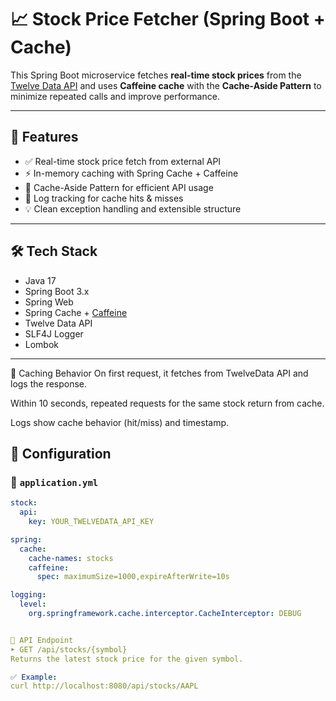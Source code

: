 # 📈 Stock Price Fetcher (Spring Boot + Cache)

This Spring Boot microservice fetches **real-time stock prices** from the [Twelve Data API](https://twelvedata.com/) and uses **Caffeine cache** with the **Cache-Aside Pattern** to minimize repeated calls and improve performance.

---

## 🚀 Features

- ✅ Real-time stock price fetch from external API
- ⚡ In-memory caching with Spring Cache + Caffeine
- 🧠 Cache-Aside Pattern for efficient API usage
- 🧪 Log tracking for cache hits & misses
- 💡 Clean exception handling and extensible structure

---

## 🛠️ Tech Stack

- Java 17
- Spring Boot 3.x
- Spring Web
- Spring Cache + [Caffeine](https://github.com/ben-manes/caffeine)
- Twelve Data API
- SLF4J Logger
- Lombok

---
🧠 Caching Behavior
On first request, it fetches from TwelveData API and logs the response.

Within 10 seconds, repeated requests for the same stock return from cache.

Logs show cache behavior (hit/miss) and timestamp.


## 🔧 Configuration

### 📄 `application.yml`

```yaml
stock:
  api:
    key: YOUR_TWELVEDATA_API_KEY

spring:
  cache:
    cache-names: stocks
    caffeine:
      spec: maximumSize=1000,expireAfterWrite=10s

logging:
  level:
    org.springframework.cache.interceptor.CacheInterceptor: DEBUG


🔗 API Endpoint
➤ GET /api/stocks/{symbol}
Returns the latest stock price for the given symbol.

✅ Example:
curl http://localhost:8080/api/stocks/AAPL
